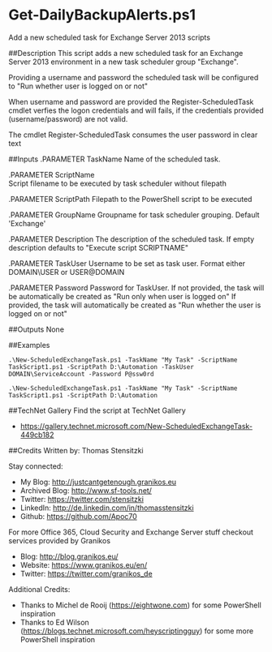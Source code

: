 # Get-DailyBackupAlerts.ps1
Add a new scheduled task for Exchange Server 2013 scripts

##Description
This script adds a new scheduled task for an Exchange Server 2013 environment in a new task scheduler group "Exchange".

Providing a username and password the scheduled task will be configured to "Run whether user is logged on or not"

When username and password are provided the Register-ScheduledTask cmdlet verfies the logon credentials and will fails, if the credentials provided (username/password) are not valid.

The cmdlet Register-ScheduledTask consumes the user password in clear text

##Inputs
.PARAMETER TaskName
Name of the scheduled task. 

.PARAMETER ScriptName  
Script filename to be executed by task scheduler without filepath

.PARAMETER ScriptPath
Filepath to the PowerShell script to be executed

.PARAMETER GroupName
Groupname for task scheduler grouping. Default 'Exchange'   

.PARAMETER Description
The description of the scheduled task. If empty description defaults to "Execute script SCRIPTNAME"

.PARAMETER TaskUser
Username to be set as task user. Format either DOMAIN\USER or USER@DOMAIN   

.PARAMETER Password
Password for TaskUser. 
If not provided, the task will be automatically be created as "Run only when user is logged on"
If provided, the task will automatically be created as "Run whether the user is logged on or not"

##Outputs
None

##Examples
```
.\New-ScheduledExchangeTask.ps1 -TaskName "My Task" -ScriptName TaskScript1.ps1 -ScriptPath D:\Automation -TaskUser DOMAIN\ServiceAccount -Password P@ssw0rd
```

```
.\New-ScheduledExchangeTask.ps1 -TaskName "My Task" -ScriptName TaskScript1.ps1 -ScriptPath D:\Automation 
```

##TechNet Gallery
Find the script at TechNet Gallery
* https://gallery.technet.microsoft.com/New-ScheduledExchangeTask-449cb182


##Credits
Written by: Thomas Stensitzki

Stay connected:

* My Blog: http://justcantgetenough.granikos.eu
* Archived Blog: http://www.sf-tools.net/
* Twitter:	https://twitter.com/stensitzki
* LinkedIn:	http://de.linkedin.com/in/thomasstensitzki
* Github:	https://github.com/Apoc70

For more Office 365, Cloud Security and Exchange Server stuff checkout services provided by Granikos

* Blog:     http://blog.granikos.eu/
* Website:	https://www.granikos.eu/en/
* Twitter:	https://twitter.com/granikos_de

Additional Credits:
* Thanks to Michel de Rooij (https://eightwone.com) for some PowerShell inspiration
* Thanks to Ed Wilson (https://blogs.technet.microsoft.com/heyscriptingguy) for some more PowerShell inspiration

